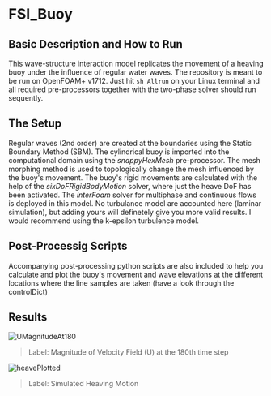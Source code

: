 # FSI_Buoy

## Basic Description and How to Run
This wave-structure interaction model replicates the movement of a heaving buoy under the influence of regular water waves. The repository is meant to be run on OpenFOAM+ v1712. Just hit `sh Allrun` on your Linux terminal and all required pre-processors together with the two-phase solver should run sequently.

## The Setup
Regular waves (2nd order) are created at the boundaries using the Static Boundary Method (SBM). The cylindrical buoy is imported into the computational domain using the _snappyHexMesh_ pre-processor. The mesh morphing method is used to topologically change the mesh influenced by the buoy's movement. The buoy's rigid movements are calculated with the help of the _sixDoFRigidBodyMotion_ solver, where just the heave DoF has been activated. The _interFoam_ solver for multiphase and continuous flows is deployed in this model. No turbulance model are accounted here (laminar simulation), but adding yours will definetely give you more valid results. I would recommend using the k-epsilon turbulence model.

## Post-Processig Scripts
Accompanying post-processing python scripts are also included to help you calculate and plot the buoy's movement and wave elevations at the different locations where the line samples are taken (have a look through the controlDict)

## Results
![UMagnitudeAt180](https://user-images.githubusercontent.com/55588269/134431923-abcb51bf-9b52-4fb4-82b4-e3172cab0718.png)
>Label: Magnitude of Velocity Field (U) at the 180th time step

![heavePlotted](https://user-images.githubusercontent.com/55588269/134432256-8500b9eb-f2f2-4da5-9b18-b88ee8786a62.png)   
>Label: Simulated Heaving Motion
